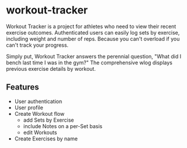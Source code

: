 # workout-tracker
Workout Tracker is a project for athletes who need to view their recent exercise outcomes. Authenticated users can easily log sets by exercise, including weight and number of reps. Because you can't overload if you can't track your progress.

Simply put, Workout Tracker answers the perennial question, "What did I bench last time I was in the gym?" The comprehensive wlog displays previous exercise details by workout.

## Features
- User authentication
- User profile
- Create Workout flow
  - add Sets by Exercise
  - include Notes on a per-Set basis
  - edit Workouts
- Create Exercises by name
